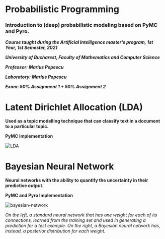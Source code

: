 # Probabilistic Programming
### Introduction to (deep) probabilistic modeling based on PyMC and Pyro.

***Course taught during the Artificial Intelligence master's program, 1st Year, 1st Semester, 2021***

***University of Bucharest, Faculty of Mathematics and Computer Science***

***Professor: Marius Popescu***

***Laboratory: Marius Popescu***

***Exam: 50% Assignment 1 + 50% Assignment 2***  

# Latent Dirichlet Allocation (LDA)
**Used as a topic modelling technique that can classify text in a document to a particular topic.**

**PyMC Implementation**

![LDA](https://user-images.githubusercontent.com/37110622/229168888-b1d9405b-4aae-4f23-9a24-6209dcbd6079.png)

# Bayesian Neural Network
**Neural networks with the ability to quantify the uncertainty in their predictive output.**

**PyMC and Pyro Implementation**

![bayesian-network](https://user-images.githubusercontent.com/37110622/229172121-9ba7f53f-3726-4a20-b425-73f19f5eaa77.jpg)

*On the left, a standard neural network that has one weight for each of its connections, learned from the training set and used in generating a prediction for a test example.  On the right, a Bayesian neural network has, instead, a posterior distribution for each weight.*
